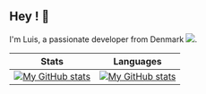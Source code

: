 ## Hey ! 🤙
<div align="">
  <p>
    I'm Luis, a passionate developer from Denmark <img src="https://img.icons8.com/color/15/000000/denmark.png"/>. 
  </p>
</div>


Stats             |  Languages
:-------------------------:|:-------------------------:
[![My GitHub stats](https://lion-brother.vercel.app/api?username=Luis-Sejer\&bg_color=30,e96443,904e95\&title_color=fff\&text_color=fff)](https://github.com/Luis-Sejer/)  |  [![My GitHub stats](https://lion-brother.vercel.app/api/top-langs/?username=Luis-Sejer&hide=html,jupyter%20notebook,css\&bg_color=30,e96443,904e95\&title_color=fff\&text_color=fff)](https://github.com/Luis-Sejer/) 






